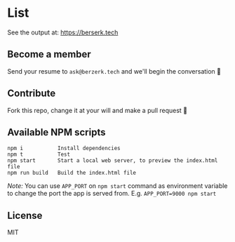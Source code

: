 ﻿# List

See the output at: <https://berserk.tech>

## Become a member

Send your resume to `ask@berzerk.tech` and we'll begin the
conversation 👋

## Contribute

Fork this repo, change it at your will and make a pull request 🖤

## Available NPM scripts

```
npm i           Install dependencies
npm t           Test
npm start       Start a local web server, to preview the index.html file
npm run build   Build the index.html file
```

*Note:* You can use `APP_PORT` on `npm start` command as environment 
variable to change the port the app is served from. E.g.
`APP_PORT=9000 npm start`

## License

MIT
